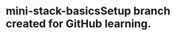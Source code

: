 # mini-stack-basicsS e t u p   b r a n c h   c r e a t e d   f o r   G i t H u b   l e a r n i n g .  
 